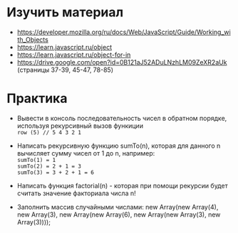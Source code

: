 ﻿# Изучить материал

* https://developer.mozilla.org/ru/docs/Web/JavaScript/Guide/Working_with_Objects
* https://learn.javascript.ru/object
* https://learn.javascript.ru/object-for-in
* https://drive.google.com/open?id=0B121aJ52ADuLNzhLM09ZeXR2aUk (страницы 37-39, 45-47, 78-85)

# Практика

 * Вывести в консоль последовательность чисел в обратном порядке, используя рекурсивный вызов функиции<br/>
  `row (5) // 5 4 3 2 1`

  * Написать рекурсивную функцию  sumTo(n), которая для данного n вычисляет сумму чисел от 1 до n, например:<br/>
  `sumTo(1) = 1` <br/>
  `sumTo(2) = 2 + 1 = 3` <br/>
  `sumTo(3) = 3 + 2 + 1 = 6` <br/>

 * Написать функция factorial(n) - которая при помощи рекурсии будет считать значение факториала числа n!

 * Заполнить массив случайными числами: 
  new Array(new Array(4), new Array(3),  new Array(new Array(6), new Array(new Array(3), new Array(3))));
